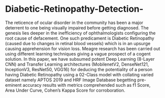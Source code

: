 # Diabetic-Retinopathy-Detection-
The reticence of ocular disorder in the community has been a major deterrent to one being visually impaired before  getting diagnosed. The genesis lies deeper in the inefficiency of  ophthalmologists configuring the root cause of defacement. One  such predicament is Diabetic Retinopathy (caused due to changes  in retinal blood vessels) which is in an upsurge causing  apprehension for vision loss. Meagre research has been carried out  using different learning techniques giving a vague prospect of a  cogent solution. In this paper, we have subsumed potent Deep  Learning (8-Layer CNN) and Transfer Learning architectures  (MobilenetV2, DenseNet121, InceptionV3, ResNet50, VGG16) for  deducing the potentiality of a person having Diabetic Retinopathy  using a 02-Class model with collating varied dataset namely  APTOS 2019 and HRF Image Database begetting pre-eminent  accuracy results with metrics comprehended such as f1 Score,  Area Under Curve, Cohen’s Kappa Score for corroboration.
